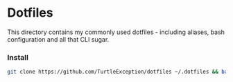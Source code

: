 # Dotfiles

This directory contains my commonly used dotfiles - including aliases, bash configuration and all that CLI sugar.

### Install

```bash
git clone https://github.com/TurtleException/dotfiles ~/.dotfiles && bash ~/.dotfiles/install.sh
```

